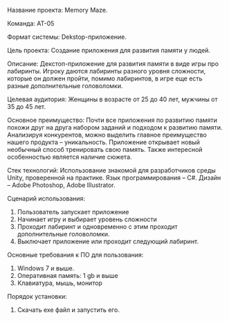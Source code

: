 
Название проекта: Memory Maze.

Команда: АТ-05

Формат системы: Dekstop-приложение.

Цель проекта: Создание приложения для развития памяти у людей.

Описание: Декстоп-приложение для развития памяти в виде игры про лабиринты. Игроку даются лабиринты разного уровня сложности, которые он должен пройти, помимо лабиринтов, в игре еще есть разные дополнительные головоломки.

Целевая аудитория: Женщины в возрасте от 25 до 40 лет, мужчины от 35 до 45 лет.

Основное преимущество: Почти все приложения по развитию памяти похожи друг на друга набором заданий и подходом к развитию памяти. Анализируя конкурентов, можно выделить главное преимущество нашего продукта – уникальность. Приложение открывает новый необычный способ тренировать свою память. Также интересной особенностью является наличие сюжета.

Стек технологий: 
Использование знакомой для разработчиков среды Unity, проверенной на практике. Язык программирования – C#.
Дизайн – Adobe Photoshop, Adobe Illustrator.

Сценарий использования: 

1. Пользователь запускает приложение
2. Начинает игру и выбирает уровень сложности
3. Проходит лабиринт и одновременно с этим проходит дополнительные головоломки.
4. Выключает приложение или проходит следующий лабиринт. 

Основные требования к ПО для пользования: 
1. Windows 7 и выше.
2. Оперативная память: 1 gb и выше
3. Клавиатура, мышь, монитор

Порядок установки:
1. Скачать exe файл и запустить его.
